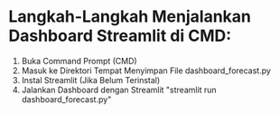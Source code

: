 # Langkah-Langkah Menjalankan Dashboard Streamlit di CMD:
1. Buka Command Prompt (CMD)
2. Masuk ke Direktori Tempat Menyimpan File dashboard_forecast.py
3. Instal Streamlit (Jika Belum Terinstal)
4. Jalankan Dashboard dengan Streamlit "streamlit run dashboard_forecast.py"
